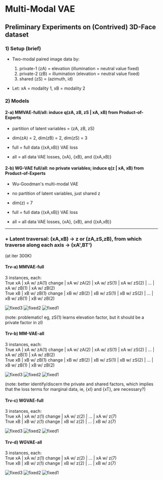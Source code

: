 # Multi-Modal VAE 

## Preliminary Experiments on (Contrived) 3D-Face dataset


### 1) Setup (brief)

- Two-modal paired image data by: <br />
  1) private-1 (zA) = elevation (illumination = neutral value fixed) <br />
  2) private-2 (zB) = illumination (elevation = neutral value fixed)  <br />
  3) shared (zS) = (azimuth, id) <br />
  
- Let: xA = modality 1, xB = modality 2 <br />


### 2) Models

#### 2-a) MMVAE-full/all: induce q(zA, zB, zS | xA, xB) from Product-of-Experts

- partition of latent variables = (zA, zB, zS) <br />
- dim(zA) = 2, dim(zB) = 2, dim(zS) = 3 <br />

- full = full data {(xA,xB)} VAE loss <br />
- all = all data VAE losses, {xA}, {xB}, and {(xA,xB)} <br />

#### 2-b) WG-VAE full/all: no private variables; induce q(z | xA, xB) from Product-of-Experts

- Wu-Goodman's multi-modal VAE
- no partition of latent variables, just shared z <br />
- dim(z) = 7 <br />

- full = full data {(xA,xB)} VAE loss <br />
- all = all data VAE losses, {xA}, {xB}, and {(xA,xB)} <br />

---

### + Latent traversal: (xA,xB) -> z or (zA,zS,zB), from which traverse along each axis -> (xA',BT')

(at iter 300K) <br />

#### Trv-a) MMVAE-full

3 instances, each: <br />
True xA | xA w/ zA(1) change |  xA w/ zA(2) | xA w/ zS(1) | xA w/ zS(2) | ... | xA w/ zB(1) | xA w/ zB(2) <br />
True xB | xB w/ zB(1) change |  xB w/ zB(2) | xB w/ zS(1) | xB w/ zS(2) | ... | xB w/ zB(1) | xB w/ zB(2) <br />

![fixed3](https://user-images.githubusercontent.com/44901665/55707692-1a464200-59dc-11e9-9dd7-74e4b2689830.gif)
![fixed2](https://user-images.githubusercontent.com/44901665/55707696-1c100580-59dc-11e9-9f5c-acc72ba4bc16.gif)
![fixed1](https://user-images.githubusercontent.com/44901665/55707689-187c7e80-59dc-11e9-8d32-fd81339967f0.gif)

(note: problematic! eg, zS(1) learns elevation factor, but it should be a private factor in zI)<br />

#### Trv-b) MM-VAE-all

3 instances, each: <br />
True xA | xA w/ zA(1) change |  xA w/ zA(2) | xA w/ zS(1) | xA w/ zS(2) | ... | xA w/ zB(1) | xA w/ zB(2) <br />
True xB | xB w/ zB(1) change |  xB w/ zB(2) | xB w/ zS(1) | xB w/ zS(2) | ... | xB w/ zB(1) | xB w/ zB(2) <br />

![fixed3](https://user-images.githubusercontent.com/44901665/55708062-eddef580-59dc-11e9-81bb-5d276bf26f6f.gif)
![fixed2](https://user-images.githubusercontent.com/44901665/55708073-f33c4000-59dc-11e9-932b-37b55004d768.gif)
![fixed1](https://user-images.githubusercontent.com/44901665/55708077-f5060380-59dc-11e9-8f58-bcfe19f5ddbf.gif)

(note: better identify/discern the private and shared factors, which implies that the loss terms for marginal data, ie, {xI} and {xT}, are necessary?)<br />

#### Trv-c) WGVAE-full

3 instances, each: <br />
True xA | xA w/ z(1) change |  xA w/ z(2) | ... | xA w/ z(7) <br />
True xB | xB w/ z(1) change |  xB w/ z(2) | ... | xB w/ z(7) <br />


![fixed3](https://user-images.githubusercontent.com/44901665/55861783-054de800-5b6f-11e9-81f9-4dde8d71347f.gif)
![fixed2](https://user-images.githubusercontent.com/44901665/55861768-febf7080-5b6e-11e9-9560-1107a7c60450.gif)
![fixed1](https://user-images.githubusercontent.com/44901665/55861753-f830f900-5b6e-11e9-8912-2fba57c4aa5f.gif)

#### Trv-d) WGVAE-all

3 instances, each: <br />
True xA | xA w/ z(1) change |  xA w/ z(2) | ... | xA w/ z(7) <br />
True xB | xB w/ z(1) change |  xB w/ z(2) | ... | xB w/ z(7) <br />

![fixed3](https://user-images.githubusercontent.com/44901665/55861845-28789780-5b6f-11e9-9154-e5490b6555c6.gif)
![fixed2](https://user-images.githubusercontent.com/44901665/55861850-2b738800-5b6f-11e9-8f85-21d4b8e21e47.gif)
![fixed1](https://user-images.githubusercontent.com/44901665/55861825-21ea2000-5b6f-11e9-90b2-ac322220357c.gif)

